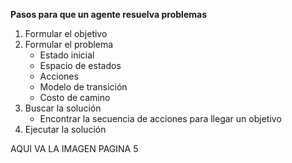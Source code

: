 
**Pasos para que un agente resuelva problemas**

1. Formular el objetivo
2. Formular el problema
	 - Estado inicial
	 - Espacio de estados
	 - Acciones
	 - Modelo de transición
	 - Costo de camino
3. Buscar la solución
	- Encontrar la secuencia de acciones para llegar un objetivo
4. Ejecutar la solución

AQUI VA LA IMAGEN PAGINA 5


<!--stackedit_data:
eyJoaXN0b3J5IjpbLTIwNzQ4MTg2MjMsNDk3ODE4ODEwXX0=
-->
